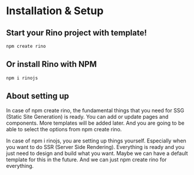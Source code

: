 # Installation & Setup

## Start your Rino project with template!

```
npm create rino
```

## Or install Rino with NPM

```
npm i rinojs
```

## About setting up

In case of npm create rino, the fundamental things that you need for SSG (Static Site Generation) is ready. You can add or update pages and components. More templates will be added later. And you are going to be able to select the options from npm create rino.

In case of npm i rinojs, you are setting up things yourself. Especially when you want to do SSR (Server Side Rendering). Everything is ready and you just need to design and build what you want. Maybe we can have a default template for this in the future. And we can just npm create rino for everything.
